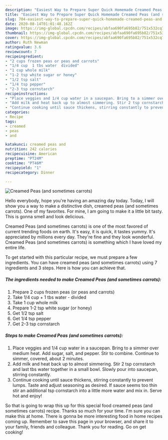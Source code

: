 ```yaml
---
description: "Easiest Way to Prepare Super Quick Homemade Creamed Peas (and sometimes carrots)"
title: "Easiest Way to Prepare Super Quick Homemade Creamed Peas (and sometimes carrots)"
slug: 704-easiest-way-to-prepare-super-quick-homemade-creamed-peas-and-sometimes-carrots
date: 2020-08-14T01:01:48.162Z
image: https://img-global.cpcdn.com/recipes/abfaa690fa695b82/751x532cq70/creamed-peas-and-sometimes-carrots-recipe-main-photo.jpg
thumbnail: https://img-global.cpcdn.com/recipes/abfaa690fa695b82/751x532cq70/creamed-peas-and-sometimes-carrots-recipe-main-photo.jpg
cover: https://img-global.cpcdn.com/recipes/abfaa690fa695b82/751x532cq70/creamed-peas-and-sometimes-carrots-recipe-main-photo.jpg
author: Ruth Newman
ratingvalue: 3.6
reviewcount: 7
recipeingredient:
- "2 cups frozen peas or peas and carrots"
- "1/4 cup  1 tbs water  divided"
- "1 cup whole milk"
- "1-2 tsp white sugar or honey"
- "1/2 tsp salt"
- "1/4 tsp pepper"
- "2-3 tsp cornstarch"
recipeinstructions:
- "Place veggies and 1/4 cup water in a saucepan. Bring to a simmer over medium heat. Add sugar, salt, and pepper. Stir to combine. Continue to simmer, covered, about 2 minutes."
- "Add milk and heat back up to almost simmering. Stir 2 tsp cornstarch and last tbs water together in a small bowl. Slowly pour into saucepan, stirring constantly."
- "Continue cooking until sauce thickens, stirring constantly to prevent lumps. Taste and adjust seasoning as desired. If sauce seems too thin stir an additional tsp cornstarch into a little more water and mix in. Serve hot and enjoy!"
categories:
- Recipe
tags:
- creamed
- peas
- and

katakunci: creamed peas and 
nutrition: 242 calories
recipecuisine: American
preptime: "PT24M"
cooktime: "PT46M"
recipeyield: "1"
recipecategory: Dinner

---
```



![Creamed Peas (and sometimes carrots)](https://img-global.cpcdn.com/recipes/abfaa690fa695b82/751x532cq70/creamed-peas-and-sometimes-carrots-recipe-main-photo.jpg)

Hello everybody, hope you're having an amazing day today. Today, I will show you a way to make a distinctive dish, creamed peas (and sometimes carrots). One of my favorites. For mine, I am going to make it a little bit tasty. This is gonna smell and look delicious.

Creamed Peas (and sometimes carrots) is one of the most favored of current trending foods on earth. It's easy, it is quick, it tastes yummy. It's appreciated by millions every day. They're fine and they look wonderful. Creamed Peas (and sometimes carrots) is something which I have loved my entire life.




To get started with this particular recipe, we must prepare a few ingredients. You can have creamed peas (and sometimes carrots) using 7 ingredients and 3 steps. Here is how you can achieve that.

<!--inarticleads1-->

##### The ingredients needed to make Creamed Peas (and sometimes carrots):

1. Prepare 2 cups frozen peas (or peas and carrots)
1. Take 1/4 cup + 1 tbs water - divided
1. Take 1 cup whole milk
1. Prepare 1-2 tsp white sugar (or honey)
1. Get 1/2 tsp salt
1. Get 1/4 tsp pepper
1. Get 2-3 tsp cornstarch




<!--inarticleads2-->

##### Steps to make Creamed Peas (and sometimes carrots):

1. Place veggies and 1/4 cup water in a saucepan. Bring to a simmer over medium heat. Add sugar, salt, and pepper. Stir to combine. Continue to simmer, covered, about 2 minutes.
1. Add milk and heat back up to almost simmering. Stir 2 tsp cornstarch and last tbs water together in a small bowl. Slowly pour into saucepan, stirring constantly.
1. Continue cooking until sauce thickens, stirring constantly to prevent lumps. Taste and adjust seasoning as desired. If sauce seems too thin stir an additional tsp cornstarch into a little more water and mix in. Serve hot and enjoy!




So that is going to wrap this up for this special food creamed peas (and sometimes carrots) recipe. Thanks so much for your time. I'm sure you can make this at home. There is gonna be more interesting food in home recipes coming up. Remember to save this page in your browser, and share it to your family, friends and colleague. Thank you for reading. Go on get cooking!

